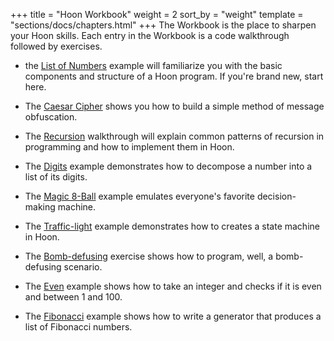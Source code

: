+++
title = "Hoon Workbook"
weight = 2
sort_by = "weight"
template = "sections/docs/chapters.html"
+++
The Workbook is the place to sharpen your Hoon skills. Each entry in the
Workbook is a code walkthrough followed by exercises.

- the [List of Numbers](./docs/learn/hoon/workbook/list.md) example will familiarize you with the basic components and structure of a Hoon program. If you're brand new, start here.

- The [Caesar Cipher](./docs/learn/hoon/workbook/caesar.md) shows you how to build a simple method of message obfuscation.

- The [Recursion](./docs/learn/hoon/workbook/recursion.md) walkthrough will explain common patterns of recursion in programming and how to implement them in Hoon.

- The [Digits](./docs/learn/hoon/workbook/digits.md) example demonstrates how to decompose a number into a list of its digits.

- The [Magic 8-Ball](./docs/learn/hoon/workbook/eightball.md) example emulates everyone's favorite decision-making machine.

- The [Traffic-light](./docs/learn/hoon/workbook/traffic-light.md) example demonstrates how to creates a state machine in Hoon.

- The [Bomb-defusing](./docs/learn/hoon/workbook/bomb.md) exercise shows how to program, well, a bomb-defusing scenario.

- The [Even](./docs/learn/hoon/workbook/even.md) example shows how to take an integer and checks if it is even and between 1 and 100.

- The [Fibonacci](./docs/learn/hoon/workbook/fibonacci.md) example shows how to write a generator that produces a list of Fibonacci numbers.
